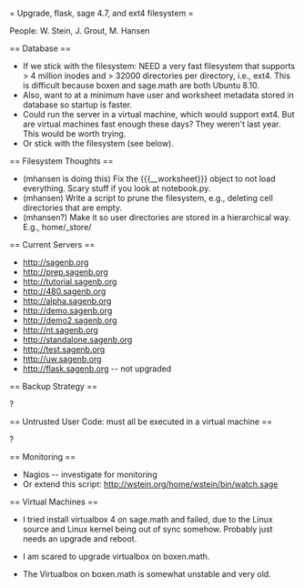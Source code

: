 = Upgrade, flask, sage 4.7, and ext4 filesystem =

People: W. Stein, J. Grout, M. Hansen

== Database ==

  * If we stick with the filesystem: NEED a very fast filesystem that supports > 4 million inodes and > 32000 directories per directory, i.e., ext4.   This is difficult because boxen and sage.math are both Ubuntu 8.10.
  * Also, want to at a minimum have user and worksheet metadata stored in database so startup is faster. 
  * Could run the server in a virtual machine, which would support ext4.  But are virtual machines fast enough these days?  They weren't last year.  This would be worth trying. 
  * Or stick with the filesystem (see below).


== Filesystem Thoughts ==

  * (mhansen is doing this) Fix the {{{__worksheet}}} object to not load everything.  Scary stuff if you look at notebook.py.
  * (mhansen) Write a script to prune the filesystem, e.g., deleting cell directories that are empty.
  * (mhansen?) Make it so user directories are stored in a hierarchical way.  E.g., home/_store/


== Current Servers ==


  * http://sagenb.org
  * http://prep.sagenb.org
  * http://tutorial.sagenb.org
  * http://480.sagenb.org
  * http://alpha.sagenb.org
  * http://demo.sagenb.org
  * http://demo2.sagenb.org
  * http://nt.sagenb.org
  * http://standalone.sagenb.org
  * http://test.sagenb.org
  * http://uw.sagenb.org
  * http://flask.sagenb.org    -- not upgraded

== Backup Strategy ==

  ?

== Untrusted User Code: must all be executed in a virtual machine ==

  ? 


== Monitoring ==

  * Nagios -- investigate for monitoring
  * Or extend this script: http://wstein.org/home/wstein/bin/watch.sage

== Virtual Machines ==

  * I tried install virtualbox 4 on sage.math and failed, due to the Linux source and Linux kernel being out of sync somehow.  Probably just needs an upgrade and reboot.

  * I am scared to upgrade virtualbox on boxen.math.

  * The Virtualbox on boxen.math is somewhat unstable and very old. 
